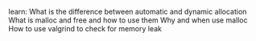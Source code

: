 learn:
What is the difference between automatic and dynamic allocation
What is malloc and free and how to use them
Why and when use malloc
How to use valgrind to check for memory leak
